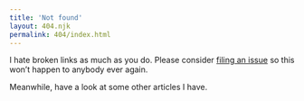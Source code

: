 ```yaml
---
title: 'Not found'
layout: 404.njk
permalink: 404/index.html
---
```


I hate broken links as much as you do. Please consider [filing an issue](https://github.com/pepelsbey/pepelsbey.dev/issues) so this won’t happen to anybody ever again.

Meanwhile, have a look at some other articles I have.
